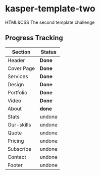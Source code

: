 # kasper-template-two
HTML&amp;CSS The second template challenge

## Progress Tracking 

| Section | Status |
| --- | --- |
|Header|**Done**|
|Cover Page| **Done**|
|Services| **Done**|
|Design | **Done**|
|Portfolio| **Done** |
|Video | **Done** |
|About | **done** | 
|Stats |undone| 
|Our-skills |undone| 
|Quote |undone|
|Pricing |undone| 
|Subscribe |undone| 
|Contact |undone|
|Footer |undone|
